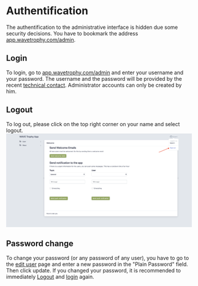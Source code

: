 # Authentification

The authentification to the administrative interface is hidden due some security decisions.
You have to bookmark the address [app.wavetrophy.com/admin](https://app.wavetrophy.com/admin).

## Login

To login, go to [app.wavetrophy.com/admin](https://app.wavetrophy.com/admin) and enter your username and your password.
The username and the password will be provided by the recent [technical contact](../index.md#technical-contact). Administrator accounts can only be created
by him.

## Logout

To log out, please click on the top right corner on your name and select logout.
![The logout button][authentification.logout]

## Password change

To change your password (or any password of any user), you have to go to the [edit user](../user/index.md#edit) page and
enter a new password in the "Plain Password" field. Then click update. If you changed your password, it is recommended to 
immediately [Logout](#logout) and [login](#login) again.

[authentification.logout]: ./dashboard.logout.png "Dashboard"